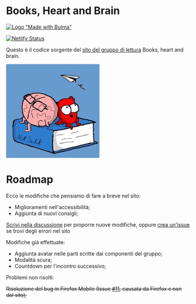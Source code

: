 # Books, Heart and Brain

[![Logo "Made with Bulma"](https://bulma.io/images/made-with-bulma.png)](https://bulma.io/images/made-with-bulma.png)

[![Netlify Status](https://api.netlify.com/api/v1/badges/52b4b3d6-b183-484e-892b-805bcdd31e0e/deploy-status)](https://app.netlify.com/sites/booksheartbrain/deploys)

Questo è il codice sorgente del [sito del gruppo di lettura](https://booksheartbrain.netlify.app/) Books, heart and brain.

[![Logo](assets/booksheartandbrain.webp)](assets/booksheartandbrain.webp)


# Roadmap

Ecco le modifiche che pensiamo di fare a breve nel sito:

- Miglioramenti nell'accessibilità;
- Aggiunta di nuovi consigli;

[Scrivi nella discussione](https://github.com/GicoProgram/booksheartbrain/discussions/6) per proporre nuove modifiche, oppure [crea un'issue](https://github.com/GicoProgram/booksheartbrain/issues/new/choose) se trovi degli errori nel sito

Modifiche già effettuate:

- Aggiunta avatar nelle parti scritte dai componenti del gruppo;
- Modalità scura;
- Countdown per l'incontro successivo;


Problemi non risolti: 

~~Risoluzione del bug in Firefox Mobile (Issue [#11](https://github.com/GicoProgram/booksheartbrain/issues/11), causata da Firefox e non dal sito);~~
